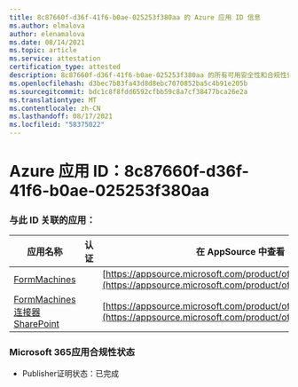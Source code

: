 ```yaml
---
title: 8c87660f-d36f-41f6-b0ae-025253f380aa 的 Azure 应用 ID 信息
ms.author: elmalova
author: elenamalova
ms.date: 08/14/2021
ms.topic: article
ms.service: attestation
certification_type: attested
description: 8c87660f-d36f-41f6-b0ae-025253f380aa 的所有可用安全性和合规性信息。
ms.openlocfilehash: d3bec7b83fa43d8d8ebc7070852ba5c4b91e205b
ms.sourcegitcommit: bdc1c8f8fdd6592cfbb59c8a7cf38477bca26e2a
ms.translationtype: MT
ms.contentlocale: zh-CN
ms.lasthandoff: 08/17/2021
ms.locfileid: "58375022"
---
```

# <a name="azure-app-id-8c87660f-d36f-41f6-b0ae-025253f380aa"></a>Azure 应用 ID：8c87660f-d36f-41f6-b0ae-025253f380aa


### <a name="apps-associated-with-this-id"></a>与此 ID 关联的应用：
| **应用名称** | **认证** | **在 AppSource 中查看** |
|--------------|---------------|-----------------------|
| [FormMachines](https://docs.microsoft.com/microsoft-365-app-certification/forward/WA200001217) |  | [https://appsource.microsoft.com/product/office/WA200001217](https://appsource.microsoft.com/product/office/WA200001217) |
| [FormMachines 连接器SharePoint](https://docs.microsoft.com/microsoft-365-app-certification/forward/WA200000357) |  | [https://appsource.microsoft.com/product/office/WA200000357](https://appsource.microsoft.com/product/office/WA200000357) |

### <a name="microsoft-365-app-compliance-status"></a>Microsoft 365应用合规性状态
- Publisher证明状态：已完成
